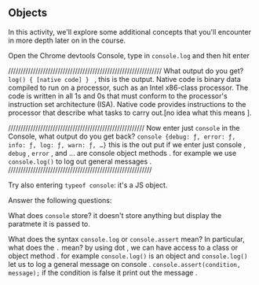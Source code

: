 ## Objects

In this activity, we'll explore some additional concepts that you'll encounter in more depth later on in the course.

Open the Chrome devtools Console, type in `console.log` and then hit enter

//////////////////////////////////////////////////////////////
What output do you get?
`log() { [native code] } ` , this is the output.
Native code is binary data compiled to run on a processor, such as an Intel x86-class processor. The code is written in all 1s and 0s that must conform to the processor's instruction set architecture (ISA). Native code provides instructions to the processor that describe what tasks to carry out.[no idea what this means ].

///////////////////////////////////////////////////////
Now enter just `console` in the Console, what output do you get back?
`console {debug: ƒ, error: ƒ, info: ƒ, log: ƒ, warn: ƒ, …}` this is the out put if we enter just console ,
`debug` , `error` , and ... are console object methods . for example we use `console.log()` to log out general messages .
//////////////////////////////////////////////////////////

Try also entering `typeof console`:
it's a JS object.

Answer the following questions:

What does `console` store?
it doesn't store anything but display the paratmete it is passed to.

What does the syntax `console.log` or `console.assert` mean? In particular, what does the `.` mean?
by using dot , we can have access to a class or object method . for example `console.log()` is an object and `console.log()`
let us to log a general message on console . `console.assert(condition, message);` if the condition is false it print out the message .
